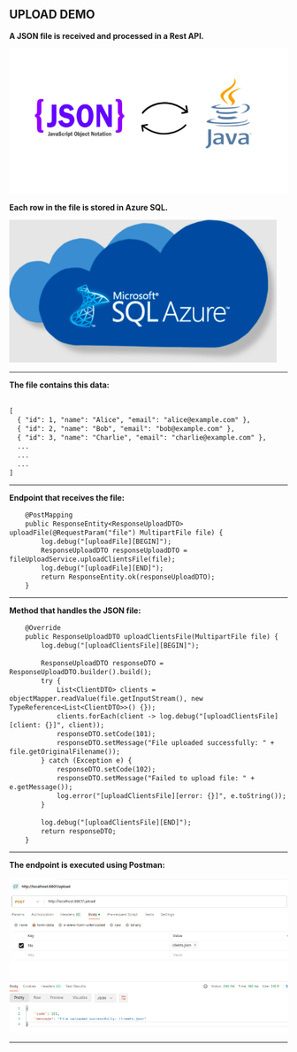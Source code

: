 UPLOAD DEMO
-----------------------------------------------------------------------------------------------------

**A JSON file is received and processed in a Rest API.**

![java+json](images/json+java.png)

**Each row in the file is stored in Azure SQL.**

![azuresql](images/azure-sql.png)

-----------------------------------------------------------------------------------------------------

**The file contains this data:**

```

[
  { "id": 1, "name": "Alice", "email": "alice@example.com" },
  { "id": 2, "name": "Bob", "email": "bob@example.com" },
  { "id": 3, "name": "Charlie", "email": "charlie@example.com" },
  ...
  ...
  ...
]

```

-----------------------------------------------------------------------------------------------------

**Endpoint that receives the file:**

```
    @PostMapping
    public ResponseEntity<ResponseUploadDTO> uploadFile(@RequestParam("file") MultipartFile file) {
        log.debug("[uploadFile][BEGIN]");
        ResponseUploadDTO responseUploadDTO = fileUploadService.uploadClientsFile(file);
        log.debug("[uploadFile][END]");
        return ResponseEntity.ok(responseUploadDTO);
    }
```

-----------------------------------------------------------------------------------------------------

**Method that handles the JSON file:**

```
    @Override
    public ResponseUploadDTO uploadClientsFile(MultipartFile file) {
        log.debug("[uploadClientsFile][BEGIN]");

        ResponseUploadDTO responseDTO = ResponseUploadDTO.builder().build();
        try {
            List<ClientDTO> clients = objectMapper.readValue(file.getInputStream(), new TypeReference<List<ClientDTO>>() {});
            clients.forEach(client -> log.debug("[uploadClientsFile][client: {}]", client));
            responseDTO.setCode(101);
            responseDTO.setMessage("File uploaded successfully: " + file.getOriginalFilename());
        } catch (Exception e) {
            responseDTO.setCode(102);
            responseDTO.setMessage("Failed to upload file: " + e.getMessage());
            log.error("[uploadClientsFile][error: {}]", e.toString());
        }

        log.debug("[uploadClientsFile][END]");
        return responseDTO;
    }
```

-----------------------------------------------------------------------------------------------------

**The endpoint is executed using Postman:**

![postman](screenshots/postman.png)

-----------------------------------------------------------------------------------------------------